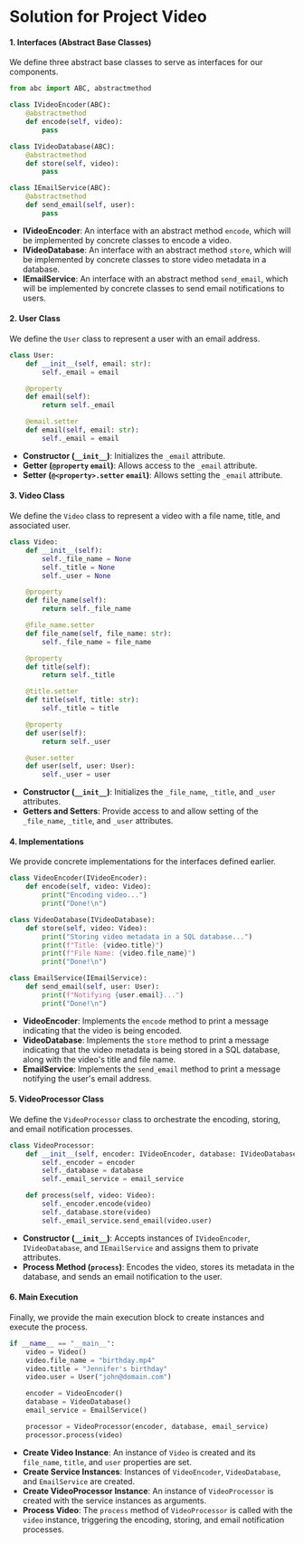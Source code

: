# Solution for Project Video

#### 1. Interfaces (Abstract Base Classes)

We define three abstract base classes to serve as interfaces for our components.

```python
from abc import ABC, abstractmethod

class IVideoEncoder(ABC):
    @abstractmethod
    def encode(self, video):
        pass

class IVideoDatabase(ABC):
    @abstractmethod
    def store(self, video):
        pass

class IEmailService(ABC):
    @abstractmethod
    def send_email(self, user):
        pass
```

- **IVideoEncoder**: An interface with an abstract method `encode`, which will be implemented by concrete classes to encode a video.
- **IVideoDatabase**: An interface with an abstract method `store`, which will be implemented by concrete classes to store video metadata in a database.
- **IEmailService**: An interface with an abstract method `send_email`, which will be implemented by concrete classes to send email notifications to users.

#### 2. User Class

We define the `User` class to represent a user with an email address.

```python
class User:
    def __init__(self, email: str):
        self._email = email

    @property
    def email(self):
        return self._email

    @email.setter
    def email(self, email: str):
        self._email = email
```

- **Constructor (`__init__`)**: Initializes the `_email` attribute.
- **Getter (`@property` `email`)**: Allows access to the `_email` attribute.
- **Setter (`@<property>.setter` `email`)**: Allows setting the `_email` attribute.

#### 3. Video Class

We define the `Video` class to represent a video with a file name, title, and associated user.

```python
class Video:
    def __init__(self):
        self._file_name = None
        self._title = None
        self._user = None

    @property
    def file_name(self):
        return self._file_name

    @file_name.setter
    def file_name(self, file_name: str):
        self._file_name = file_name

    @property
    def title(self):
        return self._title

    @title.setter
    def title(self, title: str):
        self._title = title

    @property
    def user(self):
        return self._user

    @user.setter
    def user(self, user: User):
        self._user = user
```

- **Constructor (`__init__`)**: Initializes the `_file_name`, `_title`, and `_user` attributes.
- **Getters and Setters**: Provide access to and allow setting of the `_file_name`, `_title`, and `_user` attributes.

#### 4. Implementations

We provide concrete implementations for the interfaces defined earlier.

```python
class VideoEncoder(IVideoEncoder):
    def encode(self, video: Video):
        print("Encoding video...")
        print("Done!\n")

class VideoDatabase(IVideoDatabase):
    def store(self, video: Video):
        print("Storing video metadata in a SQL database...")
        print(f"Title: {video.title}")
        print(f"File Name: {video.file_name}")
        print("Done!\n")

class EmailService(IEmailService):
    def send_email(self, user: User):
        print(f"Notifying {user.email}...")
        print("Done!\n")
```

- **VideoEncoder**: Implements the `encode` method to print a message indicating that the video is being encoded.
- **VideoDatabase**: Implements the `store` method to print a message indicating that the video metadata is being stored in a SQL database, along with the video's title and file name.
- **EmailService**: Implements the `send_email` method to print a message notifying the user's email address.

#### 5. VideoProcessor Class

We define the `VideoProcessor` class to orchestrate the encoding, storing, and email notification processes.

```python
class VideoProcessor:
    def __init__(self, encoder: IVideoEncoder, database: IVideoDatabase, email_service: IEmailService):
        self._encoder = encoder
        self._database = database
        self._email_service = email_service

    def process(self, video: Video):
        self._encoder.encode(video)
        self._database.store(video)
        self._email_service.send_email(video.user)
```

- **Constructor (`__init__`)**: Accepts instances of `IVideoEncoder`, `IVideoDatabase`, and `IEmailService` and assigns them to private attributes.
- **Process Method (`process`)**: Encodes the video, stores its metadata in the database, and sends an email notification to the user.

#### 6. Main Execution

Finally, we provide the main execution block to create instances and execute the process.

```python
if __name__ == "__main__":
    video = Video()
    video.file_name = "birthday.mp4"
    video.title = "Jennifer's birthday"
    video.user = User("john@domain.com")

    encoder = VideoEncoder()
    database = VideoDatabase()
    email_service = EmailService()

    processor = VideoProcessor(encoder, database, email_service)
    processor.process(video)
```

- **Create Video Instance**: An instance of `Video` is created and its `file_name`, `title`, and `user` properties are set.
- **Create Service Instances**: Instances of `VideoEncoder`, `VideoDatabase`, and `EmailService` are created.
- **Create VideoProcessor Instance**: An instance of `VideoProcessor` is created with the service instances as arguments.
- **Process Video**: The `process` method of `VideoProcessor` is called with the `video` instance, triggering the encoding, storing, and email notification processes.
